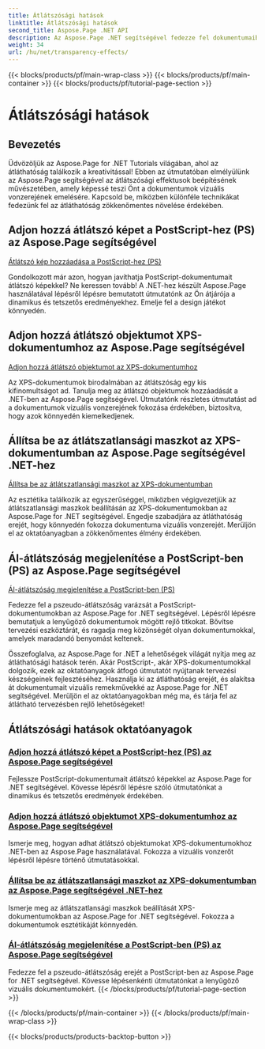 ```yaml
---
title: Átlátszósági hatások
linktitle: Átlátszósági hatások
second_title: Aspose.Page .NET API
description: Az Aspose.Page .NET segítségével fedezze fel dokumentumaiban az átlátszósági hatások varázsát. Emelje fel dizájnját lépésről lépésre bemutatott oktatóanyagok segítségével a lenyűgöző vizuális fejlesztések érdekében.
weight: 34
url: /hu/net/transparency-effects/
---
```


{{< blocks/products/pf/main-wrap-class >}}
{{< blocks/products/pf/main-container >}}
{{< blocks/products/pf/tutorial-page-section >}}

# Átlátszósági hatások


## Bevezetés

Üdvözöljük az Aspose.Page for .NET Tutorials világában, ahol az átláthatóság találkozik a kreativitással! Ebben az útmutatóban elmélyülünk az Aspose.Page segítségével az átlátszósági effektusok beépítésének művészetében, amely képessé teszi Önt a dokumentumok vizuális vonzerejének emelésére. Kapcsold be, miközben különféle technikákat fedezünk fel az átláthatóság zökkenőmentes növelése érdekében.

## Adjon hozzá átlátszó képet a PostScript-hez (PS) az Aspose.Page segítségével
[Átlátszó kép hozzáadása a PostScript-hez (PS)](./add-transparent-image-to-postscript-ps/)

Gondolkozott már azon, hogyan javíthatja PostScript-dokumentumait átlátszó képekkel? Ne keressen tovább! A .NET-hez készült Aspose.Page használatával lépésről lépésre bemutatott útmutatónk az Ön átjárója a dinamikus és tetszetős eredményekhez. Emelje fel a design játékot könnyedén.

## Adjon hozzá átlátszó objektumot XPS-dokumentumhoz az Aspose.Page segítségével
[Adjon hozzá átlátszó objektumot az XPS-dokumentumhoz](./add-transparent-object-to-xps-document/)

Az XPS-dokumentumok birodalmában az átlátszóság egy kis kifinomultságot ad. Tanulja meg az átlátszó objektumok hozzáadását a .NET-ben az Aspose.Page segítségével. Útmutatónk részletes útmutatást ad a dokumentumok vizuális vonzerejének fokozása érdekében, biztosítva, hogy azok könnyedén kiemelkedjenek.

## Állítsa be az átlátszatlansági maszkot az XPS-dokumentumban az Aspose.Page segítségével .NET-hez
[Állítsa be az átlátszatlansági maszkot az XPS-dokumentumban](./set-opacity-mask-in-xps-document/)

Az esztétika találkozik az egyszerűséggel, miközben végigvezetjük az átlátszatlansági maszkok beállításán az XPS-dokumentumokban az Aspose.Page for .NET segítségével. Engedje szabadjára az átláthatóság erejét, hogy könnyedén fokozza dokumentuma vizuális vonzerejét. Merüljön el az oktatóanyagban a zökkenőmentes élmény érdekében.

## Ál-átlátszóság megjelenítése a PostScript-ben (PS) az Aspose.Page segítségével
[Ál-átlátszóság megjelenítése a PostScript-ben (PS)](./show-pseudo-transparency-in-postscript-ps/)

Fedezze fel a pszeudo-átlátszóság varázsát a PostScript-dokumentumokban az Aspose.Page for .NET segítségével. Lépésről lépésre bemutatjuk a lenyűgöző dokumentumok mögött rejlő titkokat. Bővítse tervezési eszköztárát, és ragadja meg közönségét olyan dokumentumokkal, amelyek maradandó benyomást keltenek.

Összefoglalva, az Aspose.Page for .NET a lehetőségek világát nyitja meg az átláthatósági hatások terén. Akár PostScript-, akár XPS-dokumentumokkal dolgozik, ezek az oktatóanyagok átfogó útmutatót nyújtanak tervezési készségeinek fejlesztéséhez. Használja ki az átláthatóság erejét, és alakítsa át dokumentumait vizuális remekművekké az Aspose.Page for .NET segítségével. Merüljön el az oktatóanyagokban még ma, és tárja fel az átlátható tervezésben rejlő lehetőségeket!
## Átlátszósági hatások oktatóanyagok
### [Adjon hozzá átlátszó képet a PostScript-hez (PS) az Aspose.Page segítségével](./add-transparent-image-to-postscript-ps/)
Fejlessze PostScript-dokumentumait átlátszó képekkel az Aspose.Page for .NET segítségével. Kövesse lépésről lépésre szóló útmutatónkat a dinamikus és tetszetős eredmények érdekében.
### [Adjon hozzá átlátszó objektumot XPS-dokumentumhoz az Aspose.Page segítségével](./add-transparent-object-to-xps-document/)
Ismerje meg, hogyan adhat átlátszó objektumokat XPS-dokumentumokhoz .NET-ben az Aspose.Page használatával. Fokozza a vizuális vonzerőt lépésről lépésre történő útmutatásokkal.
### [Állítsa be az átlátszatlansági maszkot az XPS-dokumentumban az Aspose.Page segítségével .NET-hez](./set-opacity-mask-in-xps-document/)
Ismerje meg az átlátszatlansági maszkok beállítását XPS-dokumentumokban az Aspose.Page for .NET segítségével. Fokozza a dokumentumok esztétikáját könnyedén.
### [Ál-átlátszóság megjelenítése a PostScript-ben (PS) az Aspose.Page segítségével](./show-pseudo-transparency-in-postscript-ps/)
Fedezze fel a pszeudo-átlátszóság erejét a PostScript-ben az Aspose.Page for .NET segítségével. Kövesse lépésenkénti útmutatónkat a lenyűgöző vizuális dokumentumokért.
{{< /blocks/products/pf/tutorial-page-section >}}

{{< /blocks/products/pf/main-container >}}
{{< /blocks/products/pf/main-wrap-class >}}

{{< blocks/products/products-backtop-button >}}
